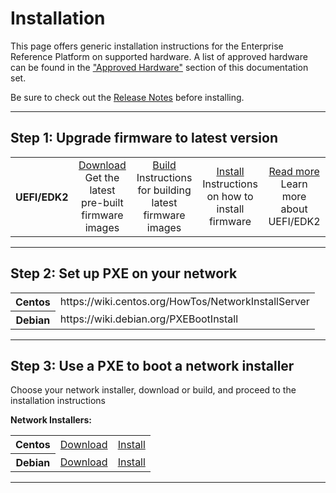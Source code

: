 # Installation

This page offers generic installation instructions for the Enterprise Reference Platform on supported hardware. A list of approved hardware can be found in the ["Approved Hardware"](../Hardware/README.md) section of this documentation set.

Be sure to check out the [Release Notes](../../ReleaseNotes.md) before installing.

***

## Step 1: Upgrade firmware to latest version

<table align="center">
<tr>
    <th>UEFI/EDK2</td>
    <td align="center"><a href="Firmware/Download.md">Download</a><br>Get the latest pre-built firmware images</td>
    <td align="center"><a href="Firmware/Build.md">Build</a><br>Instructions for building latest firmware images</td>
    <td align="center"><a href="Firmware/Install.md">Install</a><br>Instructions on how to install firmware</td>
    <td align="center"><a href="Firmware/README.md">Read more</a><br>Learn more about UEFI/EDK2</td>
</tr>
</table>

***

## Step 2: Set up PXE on your network

<table align="center">
<tr>
    <th>Centos</td>
    <td> https://wiki.centos.org/HowTos/NetworkInstallServer</td>
</tr>
<tr>
    <th>Debian</td>
    <td>https://wiki.debian.org/PXEBootInstall</td>
</tr>
</table>

***

## Step 3: Use a PXE to boot a network installer

Choose your network installer, download or build, and proceed to the installation instructions

**Network Installers:**
  
<table>
<tr>
    <th>Centos</td>
    <td><a href="http://releases.linaro.org/reference-platform/enterprise/16.12/centos-installer/">Download</a></td>
    <td><a href="Centos/README.md">Install</a></td>
</tr>
<tr>
    <th>Debian</td>
    <td><a href="http://releases.linaro.org/reference-platform/enterprise/16.12/debian-installer/">Download</a></td>
    <td><a href="Debian/README.md">Install</a></td>
</tr>
</table>

***
